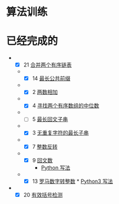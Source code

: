 算法训练
=====
已经完成的
===
* - [x]  21 [合并两个有序链表](src/leetcode/)
  * - [x] 14 [最长公共前缀](src/leetcode/Fourteen.md)
  * - [x] 2 [两数相加](/src/leetcode/QuestionTwo.java)
  * - [x]  4 [寻找两个有序数组的中位数](/src/leetcode/Four.java)
  * - [ ] 5 [最长回文子串](/src/leetcode/Fives.java)
  * - [x] 3 [无重复字符的最长子串](/src/leetcode/Three.java)
  * - [x] 7 [整数反转](/src/leetcode/seven.java)
  * - [x] 9 [回文数](/src/leetcode/Nine.java) 
      * [Python 写法](/src/leetcode/Nine.md)
  * - [x] 13 [罗马数字转整数](/src/leetcode/Thirteen.java)
            * [Python3 写法](src/leetcode/Thirteen.md)
 * - [x] 20 [有效括号检测](src/leetcode/Twenty.java)